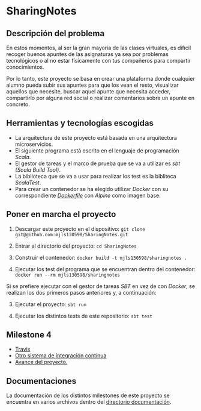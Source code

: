 # SharingNotes

## Descripción del problema

En estos momentos, al ser la gran mayoría de las clases virtuales, es difícil recoger buenos apuntes de las asignaturas ya sea por problemas tecnológicos o al no estar físicamente con tus compañeros para compartir conocimientos.

Por lo tanto, este proyecto se basa en crear una plataforma donde cualquier alumno pueda subir sus apuntes para que los vean el resto, visualizar aquellos que necesite, buscar aquel apunte que necesita acceder, compartirlo por alguna red social o realizar comentarios sobre un apunte en concreto.

## Herramientas y tecnologías escogidas

* La arquitectura de este proyecto está basada en una arquitectura microservicios.
* El siguiente programa está escrito en el lenguaje de programación *Scala*.
* El gestor de tareas y el marco de prueba que se va a utilizar es *sbt (Scala Build Tool)*.
* La biblioteca que se va a usar para realizar los test es la bibliteca *ScalaTest*.
* Para crear un contenedor se ha elegido utilizar *Docker* con su correspondiente [*Dockerfile*](https://github.com/mjls130598/SharingNotes/blob/master/Dockerfile) con *Alpine* como imagen base.

## Poner en marcha el proyecto

1. Descargar este proyecto en el dispositivo:
  `git clone git@github.com:mjls130598/SharingNotes.git`

2. Entrar al directorio del proyecto:
  `cd SharingNotes`

3. Construir el contenedor:
  `docker build -t mjls130598/sharingnotes .`

4. Ejecutar los test del programa que se encuentran dentro del contenedor:
  `docker run --rm mjls130598/sharingnotes`

Si se prefiere ejecutar con el gestor de tareas *SBT* en vez de con *Docker*, se realizan los dos primeros pasos anteriores y, a continuación:

3. Ejecutar el proyecto:
  `sbt run`

4. Ejecutar los distintos tests de este repositorio:
  `sbt test`

## Milestone 4

* [Travis](https://github.com/mjls130598/SharingNotes/blob/master/documentacion/milestone4.md#travis-ci)
* [Otro sistema de integración continua](https://github.com/mjls130598/SharingNotes/blob/master/documentacion/milestone4.md#otros-sistemas-de-integraci%C3%B3n-continua)
* [Avance del proyecto.](https://github.com/mjls130598/SharingNotes/blob/master/documentacion/milestone4.md#avance-del-proyecto)

## Documentaciones

La documentación de los distintos milestones de este proyecto se encuentra en varios archivos dentro del [directorio documentación](https://github.com/mjls130598/SharingNotes/tree/master/documentacion).
